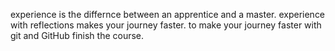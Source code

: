 experience is the differnce between an apprentice and a master.
experience with reflections makes your journey faster.
to make your journey faster with git and GitHub finish the course.
